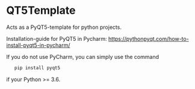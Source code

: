# QT5Template
Acts as a PyQT5-template for python projects.

Installation-guide for PyQT5 in Pycharm: https://pythonpyqt.com/how-to-install-pyqt5-in-pycharm/

If you do not use PyCharm, you can simply use the command

```sh
   pip install pyqt5
```

if your  Python >= 3.6.
